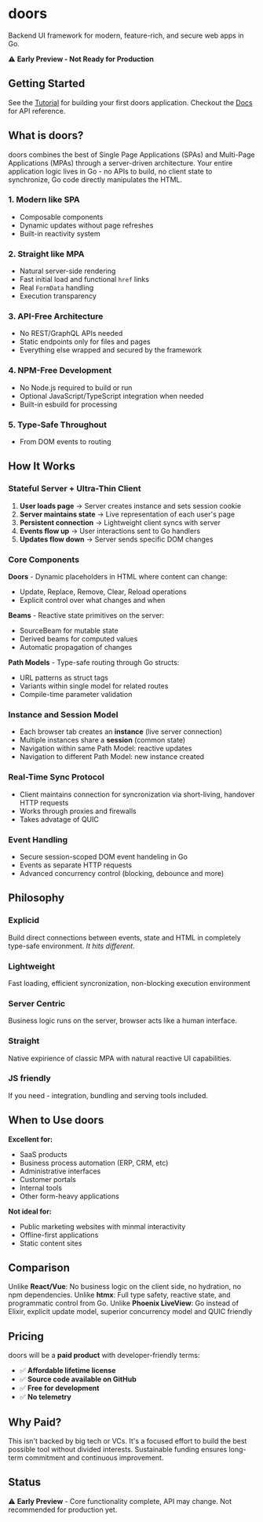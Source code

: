 # doors

Backend UI framework for modern, feature-rich, and secure web apps in Go. 

⚠️ **Early Preview - Not Ready for Production**

## Getting Started

See the [Tutorial](./docs/tutorial) for building your first doors application.
Checkout the [Docs](https://docs.doors.dev) for API reference.

## What is doors?

doors combines the best of Single Page Applications (SPAs) and Multi-Page Applications (MPAs) through a server-driven architecture. Your entire application logic lives in Go - no APIs to build, no client state to synchronize, Go code directly manipulates the HTML.


### 1. **Modern like SPA**
- Composable components 
- Dynamic updates without page refreshes
- Built-in reactivity system

### 2. **Straight like MPA**
- Natural server-side rendering
- Fast initial load and functional `href` links
- Real `FormData` handling
- Execution transparency

### 3. **API-Free Architecture**
- No REST/GraphQL APIs needed
- Static endpoints only for files and pages
- Everything else wrapped and secured by the framework

### 4. **NPM-Free Development**
- No Node.js required to build or run
- Optional JavaScript/TypeScript integration when needed
- Built-in esbuild for processing

### 5. **Type-Safe Throughout**
- From DOM events to routing

## How It Works

### Stateful Server + Ultra-Thin Client

1. **User loads page** → Server creates instance and sets session cookie
2. **Server maintains state** → Live representation of each user's page
3. **Persistent connection** → Lightweight client syncs with server
4. **Events flow up** → User interactions sent to Go handlers
5. **Updates flow down** → Server sends specific DOM changes

### Core Components

**Doors** - Dynamic placeholders in HTML where content can change:
- Update, Replace, Remove, Clear, Reload operations
- Explicit control over what changes and when

**Beams** - Reactive state primitives on the server:
- SourceBeam for mutable state
- Derived beams for computed values
- Automatic propagation of changes

**Path Models** - Type-safe routing through Go structs:
- URL patterns as struct tags
- Variants within single model for related routes
- Compile-time parameter validation

### Instance and Session Model

- Each browser tab creates an **instance** (live server connection)
- Multiple instances share a **session** (common state)
- Navigation within same Path Model: reactive updates
- Navigation to different Path Model: new instance created

### Real-Time Sync Protocol

- Client maintains connection for syncronization via short-living, handover HTTP requests
- Works through proxies and firewalls
- Takes advatage of QUIC

### Event Handling
- Secure session-scoped DOM event handeling in Go 
- Events as separate HTTP requests
- Advanced concurrency control (blocking, debounce and more)

## Philosophy 

### Explicid
Build direct connections between events, state and HTML in completely type-safe environment. *It hits different*.

### Lightweight 
Fast loading, efficient syncronization, non-blocking execution environment

### Server Centric
Business logic runs on the server, browser acts like a human interface. 

### Straight
Native expirience of classic MPA with natural reactive UI capabilities.

### JS friendly
If you need - integration, bundling and serving tools included.


## When to Use doors

**Excellent for:**
- SaaS products
- Business process automation (ERP, CRM, etc)
- Administrative interfaces
- Customer portals
- Internal tools 
- Other form-heavy applications

**Not ideal for:**
- Public marketing websites with minmal interactivity
- Offline-first applications
- Static content sites

## Comparison

Unlike **React/Vue**: No business logic on the client side, no hydration, no npm dependencies.
Unlike **htmx**: Full type safety, reactive state, and programmatic control from Go.
Unlike **Phoenix LiveView**: Go instead of Elixir, explicit update model, superior concurrency model and QUIC friendly

## Pricing

doors will be a **paid product** with developer-friendly terms:

- ✅ **Affordable lifetime license** 
- ✅ **Source code available on GitHub** 
- ✅ **Free for development** 
- ✅ **No telemetry**


## Why Paid?

This isn't backed by big tech or VCs. It's a focused effort to build the best possible tool without divided interests. Sustainable funding ensures long-term commitment and continuous improvement.

## Status

⚠️ **Early Preview** - Core functionality complete, API may change. Not recommended for production yet.
